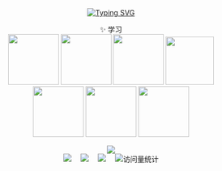 <div align="center">
  
  <!-- dynamic typing effect 动态打字效果 -->
  <div align="center">
    <a href="https://git.io/typing-svg">
      <img src="https://readme-typing-svg.demolab.com?font=Fira+Code&weight=900&size=50&pause=1000&color=7CBAF7&center=true&vCenter=true&width=1300&height=150&lines=%E5%B1%B1%E6%B0%B4%E4%B8%80%E7%A8%8B%EF%BC%8C%E4%B8%89%E7%94%9F%E6%9C%89%E5%B9%B8;console.log(%22Hello+World%22)" alt="Typing SVG" />
    </a>
  </div>
    <!-- Snake Code Contribution Map 贪吃蛇代码贡献图 -->

  ✨ 学习
  <br>
  <img height="100" width="100" src="https://cdn.jsdelivr.net/gh/sun0225SUN/sun0225SUN/assets/images/html.webp">
  <img height="100" width="100" src="https://cdn.jsdelivr.net/gh/sun0225SUN/sun0225SUN/assets/images/cssgif.webp">
  <img height="100" width="100" src="https://cdn.jsdelivr.net/gh/sun0225SUN/sun0225SUN/assets/images/js.webp">
  <img height="95" width="95" src="https://cdn.jsdelivr.net/gh/sun0225SUN/sun0225SUN/assets/images/vue.webp">
  <img height="100" width="100" src="https://cdn.jsdelivr.net/gh/sun0225SUN/sun0225SUN/assets/images/react.webp">
  <img height="100" width="100" src="https://cdn.jsdelivr.net/gh/sun0225SUN/sun0225SUN/assets/images/vscode.webp">
  <img height="100" width="100" src="https://cdn.jsdelivr.net/gh/sun0225SUN/sun0225SUN/assets/images/github.webp">
  
  <div align="center">
    <img src="https://github-readme-stats.vercel.app/api/top-langs/?username=1405720461&hide_title=true&hide_border=true&layout=compact&langs_count=6&text_color=000&icon_color=fff&bg_color=0,52fa5a,4dfcff,c64dff&theme=graywhite" />
  </div>

  <!-- profile logo 个人资料徽标 -->
  <div align="center">
    <a href="https://wjldarling.top/"><img src="https://img.shields.io/badge/Website-博客-blue" /></a>&emsp;
    <a href="https://cdn.staticaly.com/gh/1405720461/images@master/img/wx.webp"><img src="https://img.shields.io/badge/WeChat-微信-07c160" /></a>&emsp;
    <a href="https://space.bilibili.com/392071577/"><img src="https://img.shields.io/badge/Bilibili-B站-ff69b4" /></a>&emsp;
    <!-- visitor statistics logo 访客数统计徽标 -->
    <img src="https://komarev.com/ghpvc/?username=1405720461&label=Views&color=0e75b6&style=flat" alt="访问量统计" />
  </div>

</div>
